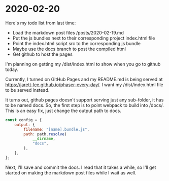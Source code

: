 
# 2020-02-20

Here's my todo list from last time:

* Load the markdown post files /posts/2020-02-19.md
* Put the js bundles next to their corresponding project index.html file
* Point the index.html script src to the corresponding js bundle
* Maybe use the docs branch to post the compiled html
* Get github to host the pages

I'm planning on getting my /dist/index.html to show when you go to github today.

Currently, I turned on GitHub Pages and my README.md is being served at https://jarett-lee.github.io/phaser-every-day/. I want my /dist/index.html file to be served instead.

It turns out, github pages doesn't support serving just any sub-folder, it has to be named docs. So, the first step is to point webpack to build into /docs/. This is an easy fix, just change the output path to docs.

```js
const config = {
    output: {
        filename: "[name].bundle.js",
        path: path.resolve(
            __dirname,
            "docs",
        ),
    },
};
```

Next, I'll save and commit the docs. I read that it takes a while, so I'll get started on making the markdown post files while I wait as well.
